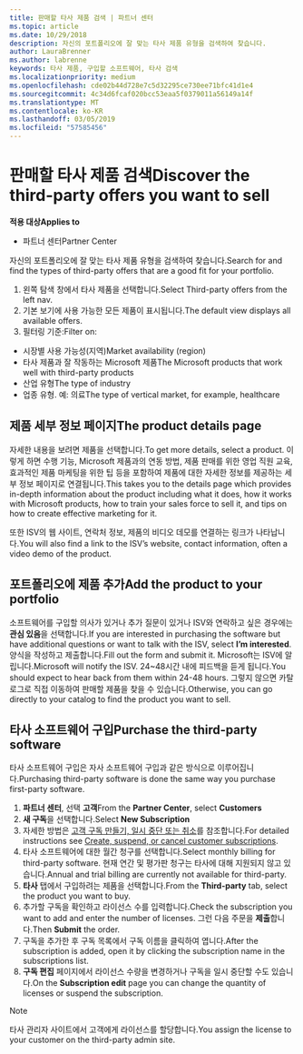 ```yaml
---
title: 판매할 타사 제품 검색 | 파트너 센터
ms.topic: article
ms.date: 10/29/2018
description: 자신의 포트폴리오에 잘 맞는 타사 제품 유형을 검색하여 찾습니다.
author: LauraBrenner
ms.author: labrenne
keywords: 타사 제품, 구입할 소프트웨어, 타사 검색
ms.localizationpriority: medium
ms.openlocfilehash: cde02b44d728e7c5d32295ce730ee71bfc41d1e4
ms.sourcegitcommit: 4c34d6fcaf020bcc53eaa5f0379011a56149a14f
ms.translationtype: MT
ms.contentlocale: ko-KR
ms.lasthandoff: 03/05/2019
ms.locfileid: "57585456"
---
```

# <a name="discover-the-third-party-offers-you-want-to-sell"></a><span data-ttu-id="d9c6c-104">판매할 타사 제품 검색</span><span class="sxs-lookup"><span data-stu-id="d9c6c-104">Discover the third-party offers you want to sell</span></span>

<span data-ttu-id="d9c6c-105">**적용 대상**</span><span class="sxs-lookup"><span data-stu-id="d9c6c-105">**Applies to**</span></span>

-  <span data-ttu-id="d9c6c-106">파트너 센터</span><span class="sxs-lookup"><span data-stu-id="d9c6c-106">Partner Center</span></span>

<span data-ttu-id="d9c6c-107">자신의 포트폴리오에 잘 맞는 타사 제품 유형을 검색하여 찾습니다.</span><span class="sxs-lookup"><span data-stu-id="d9c6c-107">Search for and find the types of third-party offers that are a good fit for your portfolio.</span></span> 

1.  <span data-ttu-id="d9c6c-108">왼쪽 탐색 창에서 타사 제품을 선택합니다.</span><span class="sxs-lookup"><span data-stu-id="d9c6c-108">Select Third-party offers from the left nav.</span></span> 
2.  <span data-ttu-id="d9c6c-109">기본 보기에 사용 가능한 모든 제품이 표시됩니다.</span><span class="sxs-lookup"><span data-stu-id="d9c6c-109">The default view displays all available offers.</span></span> 
3.  <span data-ttu-id="d9c6c-110">필터링 기준:</span><span class="sxs-lookup"><span data-stu-id="d9c6c-110">Filter on:</span></span>

- <span data-ttu-id="d9c6c-111">시장별 사용 가능성(지역)</span><span class="sxs-lookup"><span data-stu-id="d9c6c-111">Market availability (region)</span></span>
- <span data-ttu-id="d9c6c-112">타사 제품과 잘 작동하는 Microsoft 제품</span><span class="sxs-lookup"><span data-stu-id="d9c6c-112">The Microsoft products that work well with third-party products</span></span>
- <span data-ttu-id="d9c6c-113">산업 유형</span><span class="sxs-lookup"><span data-stu-id="d9c6c-113">The type of industry</span></span>
- <span data-ttu-id="d9c6c-114">업종 유형. 예: 의료</span><span class="sxs-lookup"><span data-stu-id="d9c6c-114">The type of vertical market, for example, healthcare</span></span>

## <a name="the-product-details-page"></a><span data-ttu-id="d9c6c-115">제품 세부 정보 페이지</span><span class="sxs-lookup"><span data-stu-id="d9c6c-115">The product details page</span></span>

<span data-ttu-id="d9c6c-116">자세한 내용을 보려면 제품을 선택합니다.</span><span class="sxs-lookup"><span data-stu-id="d9c6c-116">To get more details, select a product.</span></span> <span data-ttu-id="d9c6c-117">이렇게 하면 수행 기능, Microsoft 제품과의 연동 방법, 제품 판매를 위한 영업 직원 교육, 효과적인 제품 마케팅을 위한 팁 등을 포함하여 제품에 대한 자세한 정보를 제공하는 세부 정보 페이지로 연결됩니다.</span><span class="sxs-lookup"><span data-stu-id="d9c6c-117">This takes you to the details page which provides in-depth information about the product including what it does, how it works with Microsoft products, how to train your sales force to sell it, and tips on how to create effective marketing for it.</span></span> 

<span data-ttu-id="d9c6c-118">또한 ISV의 웹 사이트, 연락처 정보, 제품의 비디오 데모를 연결하는 링크가 나타납니다.</span><span class="sxs-lookup"><span data-stu-id="d9c6c-118">You will also find a link to the ISV’s website, contact information, often a video demo of the product.</span></span> 

## <a name="add-the-product-to-your-portfolio"></a><span data-ttu-id="d9c6c-119">포트폴리오에 제품 추가</span><span class="sxs-lookup"><span data-stu-id="d9c6c-119">Add the product to your portfolio</span></span>

<span data-ttu-id="d9c6c-120">소프트웨어를 구입할 의사가 있거나 추가 질문이 있거나 ISV와 연락하고 싶은 경우에는 **관심 있음**을 선택합니다.</span><span class="sxs-lookup"><span data-stu-id="d9c6c-120">If you are interested in purchasing the software but have additional questions or want to talk with the ISV, select **I’m interested**.</span></span> <span data-ttu-id="d9c6c-121">양식을 작성하고 제출합니다.</span><span class="sxs-lookup"><span data-stu-id="d9c6c-121">Fill out the form and submit it.</span></span> <span data-ttu-id="d9c6c-122">Microsoft는 ISV에 알립니다.</span><span class="sxs-lookup"><span data-stu-id="d9c6c-122">Microsoft will notify the ISV.</span></span> <span data-ttu-id="d9c6c-123">24~48시간 내에 피드백을 듣게 됩니다.</span><span class="sxs-lookup"><span data-stu-id="d9c6c-123">You should expect to hear back from them within 24-48 hours.</span></span> <span data-ttu-id="d9c6c-124">그렇지 않으면 카탈로그로 직접 이동하여 판매할 제품을 찾을 수 있습니다.</span><span class="sxs-lookup"><span data-stu-id="d9c6c-124">Otherwise, you can go directly to your catalog to find the product you want to sell.</span></span>

## <a name="purchase-the-third-party-software"></a><span data-ttu-id="d9c6c-125">타사 소프트웨어 구입</span><span class="sxs-lookup"><span data-stu-id="d9c6c-125">Purchase the third-party software</span></span>

<span data-ttu-id="d9c6c-126">타사 소프트웨어 구입은 자사 소프트웨어 구입과 같은 방식으로 이루어집니다.</span><span class="sxs-lookup"><span data-stu-id="d9c6c-126">Purchasing third-party software is done the same way you purchase first-party software.</span></span> 

1. <span data-ttu-id="d9c6c-127">**파트너 센터**, 선택 **고객**</span><span class="sxs-lookup"><span data-stu-id="d9c6c-127">From the **Partner Center**, select **Customers**</span></span>
2. <span data-ttu-id="d9c6c-128">**새 구독**을 선택합니다.</span><span class="sxs-lookup"><span data-stu-id="d9c6c-128">Select **New Subscription**</span></span>
3. <span data-ttu-id="d9c6c-129">자세한 방법은 [고객 구독 만들기, 일시 중단 또는 취소](create-a-new-subscription.md)를 참조합니다.</span><span class="sxs-lookup"><span data-stu-id="d9c6c-129">For detailed instructions see [Create, suspend, or cancel customer subscriptions](create-a-new-subscription.md).</span></span>
4.  <span data-ttu-id="d9c6c-130">타사 소프트웨어에 대한 월간 청구를 선택합니다.</span><span class="sxs-lookup"><span data-stu-id="d9c6c-130">Select monthly billing for third-party software.</span></span> <span data-ttu-id="d9c6c-131">현재 연간 및 평가판 청구는 타사에 대해 지원되지 않고 있습니다.</span><span class="sxs-lookup"><span data-stu-id="d9c6c-131">Annual and trial billing are currently not available for third-party.</span></span>
5.  <span data-ttu-id="d9c6c-132">**타사** 탭에서 구입하려는 제품을 선택합니다.</span><span class="sxs-lookup"><span data-stu-id="d9c6c-132">From the **Third-party** tab, select the product you want to buy.</span></span>
6.  <span data-ttu-id="d9c6c-133">추가할 구독을 확인하고 라이선스 수를 입력합니다.</span><span class="sxs-lookup"><span data-stu-id="d9c6c-133">Check the subscription you want to add and enter the number of licenses.</span></span> <span data-ttu-id="d9c6c-134">그런 다음 주문을 **제출**합니다.</span><span class="sxs-lookup"><span data-stu-id="d9c6c-134">Then **Submit** the order.</span></span>
7.  <span data-ttu-id="d9c6c-135">구독을 추가한 후 구독 목록에서 구독 이름을 클릭하여 엽니다.</span><span class="sxs-lookup"><span data-stu-id="d9c6c-135">After the subscription is added, open it by clicking the subscription name in the subscriptions list.</span></span> 
8.  <span data-ttu-id="d9c6c-136">**구독 편집** 페이지에서 라이선스 수량을 변경하거나 구독을 일시 중단할 수도 있습니다.</span><span class="sxs-lookup"><span data-stu-id="d9c6c-136">On the **Subscription edit** page you can change the quantity of licenses or suspend the subscription.</span></span>

> [!NOTE]  
>  <span data-ttu-id="d9c6c-137">타사 관리자 사이트에서 고객에게 라이선스를 할당합니다.</span><span class="sxs-lookup"><span data-stu-id="d9c6c-137">You assign the license to your customer on the third-party admin site.</span></span>

    


